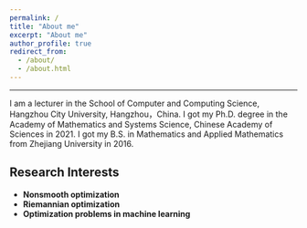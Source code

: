 ```yaml
---
permalink: /
title: "About me"
excerpt: "About me"
author_profile: true
redirect_from: 
  - /about/
  - /about.html
---
```


- - -
I am a lecturer in the School of Computer and Computing Science, Hangzhou City University, Hangzhou，China. I got my Ph.D. degree in the Academy of Mathematics and Systems Science, Chinese Academy of Sciences in 2021. I got my B.S. in Mathematics and Applied Mathematics from Zhejiang University in 2016.

## Research Interests

- **Nonsmooth optimization** 
- **Riemannian optimization** 
- **Optimization problems in machine learning**

